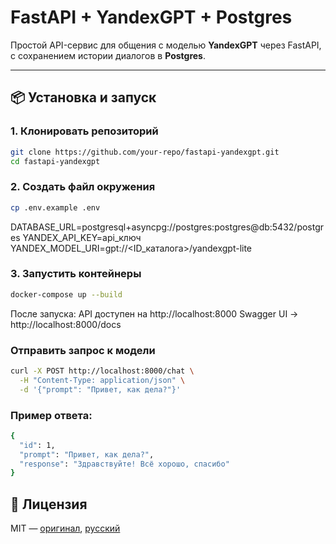 # FastAPI + YandexGPT + Postgres

Простой API-сервис для общения с моделью **YandexGPT** через FastAPI, с сохранением истории диалогов в **Postgres**.

---

## 📦 Установка и запуск

### 1. Клонировать репозиторий
```bash
git clone https://github.com/your-repo/fastapi-yandexgpt.git
cd fastapi-yandexgpt
```
### 2. Создать файл окружения
```bash
cp .env.example .env
```

DATABASE_URL=postgresql+asyncpg://postgres:postgres@db:5432/postgres
YANDEX_API_KEY=api_ключ
YANDEX_MODEL_URI=gpt://<ID_каталога>/yandexgpt-lite

### 3. Запустить контейнеры
```bash
docker-compose up --build
```

После запуска: 
API доступен на http://localhost:8000 
Swagger UI → http://localhost:8000/docs


### Отправить запрос к модели
```bash
curl -X POST http://localhost:8000/chat \
  -H "Content-Type: application/json" \
  -d '{"prompt": "Привет, как дела?"}'
```

### Пример ответа:
```bash
{
  "id": 1,
  "prompt": "Привет, как дела?",
  "response": "Здравствуйте! Всё хорошо, спасибо"
}
```

## 📜 Лицензия
MIT — [оригинал](./LICENSE), [русский](./LICENSE.ru)